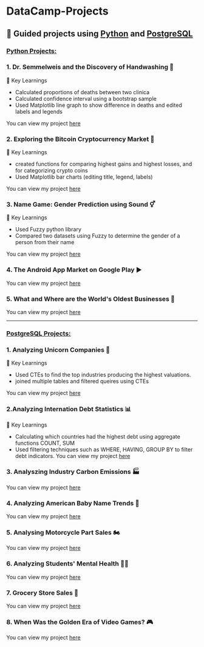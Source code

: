 # DataCamp-Projects
## 📶 Guided projects using [Python](https://github.com/Luke-Palmer-Divers/DataCamp-Projects/tree/main/Python) and [PostgreSQL](https://github.com/Luke-Palmer-Divers/DataCamp-Projects/tree/main/SQL)
### <ins>Python Projects:</ins> 
### 1. Dr. Semmelweis and the Discovery of Handwashing 🧼
🔑 Key Learnings
 - Calculated proportions of deaths between two clinica
 - Calculated confidence interval using a bootstrap sample
 - Used Matplotlib line graph to show difference in deaths and edited labels and legends

You can view my project [here](https://github.com/Luke-Palmer-Divers/DataCamp-Projects/blob/main/Python/Dr.%20Semmelweis%20and%20the%20Discovery%20of%20Handwashing/Dr.%20Semmelweis%20and%20the%20Discovery%20of%20Handwashing.ipynb)

### 2. Exploring the Bitcoin Cryptocurrency Market 💱
🔑 Key Learnings
 - created functions for comparing highest gains and highest losses, and for categorizing crypto coins
 - Used Matplotlib bar charts (editing title, legend, labels) 

You can view my project [here](https://github.com/Luke-Palmer-Divers/DataCamp-Projects/blob/main/Python/Exploring%20the%20Bitcoin%20Cryptocurrency%20Market/Exploring%20the%20Bitcoin%20Cryptocurrency%20Market.ipynb)
### 3. Name Game: Gender Prediction using Sound ⚥
🔑 Key Learnings
 - Used Fuzzy python library
 - Compared two datasets using Fuzzy to determine the gender of a person from their name

You can view my project [here](https://github.com/Luke-Palmer-Divers/DataCamp-Projects/blob/main/Python/Name%20Game_%20Gender%20Prediction%20using%20Sound/Name%20Game_%20Gender%20Prediction%20using%20Sound.ipynb)

### 4. The Android App Market on Google Play ▶️
You can view my project [here](https://github.com/Luke-Palmer-Divers/DataCamp-Projects/blob/main/Python/The%20Android%20App%20Market%20on%20Google%20Play/The%20Android%20App%20Market%20on%20Google%20Play.ipynb)

### 5. What and Where are the World's Oldest Businesses 💼
You can view my project [here](https://github.com/Luke-Palmer-Divers/DataCamp-Projects/blob/main/Python/What%20and%20Where%20are%20the%20World's%20Oldest%20Businesses/What%20and%20Where%20are%20the%20World's%20Oldest%20Businesses.ipynb)

___
### <ins>PostgreSQL Projects: </ins>
### 1.  Analyzing Unicorn Companies 🦄
🔑 Key Learnings
 - Used CTEs to find the top industries producing the highest valuations.
 - joined multiple tables and filtered queires using CTEs
   
You can view my project [here](https://github.com/Luke-Palmer-Divers/DataCamp-Projects/blob/main/SQL/Analyzing%20Unicorn%20Companies/Analyzing%20Unicorn%20Companies.ipynb)

### 2.Analyzing Internation Debt Statistics 📊
🔑 Key Learnings
 - Calculating which countries had the highest debt using aggregate functions COUNT, SUM
 - Used filtering techniques such as WHERE, HAVING, GROUP BY to filter debt indicators.
You can view my project [here](https://github.com/Luke-Palmer-Divers/DataCamp-Projects/blob/main/SQL/Analysing%20Internation%20Debt%20Statistics/Analysing%20International%20Debt%20Statistics.ipynb)

### 3. Analyszing Industry Carbon Emissions 🏭
You can view my project [here](https://github.com/Luke-Palmer-Divers/DataCamp-Projects/blob/main/SQL/Analyszing%20Industry%20Carbon%20Emissions/Analyszing%20Industry%20Carbon%20Emissions.ipynb)
### 4. Analyzing American Baby Name Trends 👶
You can view my project [here](https://github.com/Luke-Palmer-Divers/DataCamp-Projects/blob/main/SQL/Analyzing%20American%20Baby%20Name%20Trends/Analyzing%20American%20Baby%20Name%20Trends.ipynb)
### 5. Analysing Motorcycle Part Sales 🏍️
You can view my project [here](https://github.com/Luke-Palmer-Divers/DataCamp-Projects/blob/main/SQL/Analyzing%20Motorcycle%20Part%20Sales/Analysing%20Motorcycle%20Part%20Sales.ipynb)
### 6. Analyzing Students' Mental Health 🧑‍🎓
You can view my project [here](https://github.com/Luke-Palmer-Divers/DataCamp-Projects/blob/main/SQL/Analyzing%20Students'%20Mental%20Health/Analyzing%20Students'%20Mental%20Health.ipynb)
### 7. Grocery Store Sales 🏪
You can view my project [here](https://github.com/Luke-Palmer-Divers/DataCamp-Projects/blob/main/SQL/Grocery%20Store%20Sales/Grocery%20Store%20Sales.ipynb)
### 8. When Was the Golden Era of Video Games? 🎮
You can view my project [here](https://github.com/Luke-Palmer-Divers/DataCamp-Projects/blob/main/SQL/What%20and%20Where%20are%20the%20World's%20Oldest%20Businesses/What%20and%20Where%20are%20the%20World's%20Oldest%20Businesses.ipynb)



